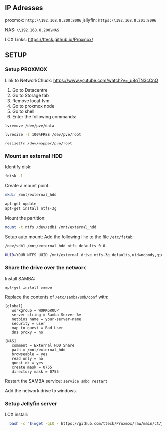## IP Adresses
proxmox: `http:\\192.168.8.200:8006`
jellyfin: `https:\\192.168.8.201:8096`

NAS: `\\192.168.8.200\NAS`

LCX Links: https://tteck.github.io/Proxmox/
## SETUP

### Setup PROXMOX
Link to NetworkChuck: https://www.youtube.com/watch?v=_u8qTN3cCnQ

1) Go to Datacentre
2) Go to Storage tab
3) Remove local-lvm
4) Go to proxmox node
5) Go to shell
6) Enter the following commands:
```bash
lvremove /dev/pve/data
```
```bash
lvresize -l 100%FREE /dev/pve/root
```
```bash
resize2fs /dev/mapper/pve/root
```
### Mount an external HDD

Identify disk: 
```bash
fdisk -l
```

Create a mount point:
```bash
mkdir /mnt/external_hdd
```

```bash
apt-get update
apt-get install ntfs-3g
```

Mount the partition:
```bash
mount -t ntfs /dev/sdb1 /mnt/external_hdd
```

Setup auto mount:
Add the following line to the file `/etc/fstab`:
```bash
/dev/sdb1 /mnt/external_hdd ntfs defaults 0 0
```

```bash
UUID=YOUR_NTFS_UUID /mnt/external_drive ntfs-3g defaults,uid=nobody,gid=nogroup,umask=000 0 0
```

### Share the drive over the network
Install SAMBA:
```bash
apt-get install samba
```

Replace the contents of `/etc/samba/smb/conf` with:
```text
[global]
   workgroup = WORKGROUP
   server string = Samba Server %v
   netbios name = your-server-name
   security = user
   map to guest = Bad User
   dns proxy = no

[NAS]
   comment = External HDD Share
   path = /mnt/external_hdd
   browseable = yes
   read only = no
   guest ok = yes
   create mask = 0755
   directory mask = 0755
```

Restart the SAMBA service:
`service smbd restart`

Add the network drive to windows.

### Setup Jellyfin server

LCX install:
```bash
  bash -c "$(wget -qLO - https://github.com/tteck/Proxmox/raw/main/ct/jellyfin.sh)"
```

